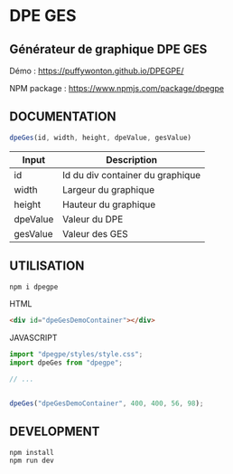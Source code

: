 # DPE GES

## Générateur de graphique DPE GES

Démo : https://puffywonton.github.io/DPEGPE/

NPM package : https://www.npmjs.com/package/dpegpe

## DOCUMENTATION

```js
dpeGes(id, width, height, dpeValue, gesValue)
```
| Input    | Description |
| ---      | ---       |
| id       | Id du div container du graphique |
| width    | Largeur du graphique             |
| height   | Hauteur du graphique             |
| dpeValue | Valeur du DPE                    |
| gesValue | Valeur des GES                   |

## UTILISATION

```sh
npm i dpegpe
```

HTML

```html
<div id="dpeGesDemoContainer"></div>
```

JAVASCRIPT

```js
import "dpegpe/styles/style.css";
import dpeGes from "dpegpe";

// ...


dpeGes("dpeGesDemoContainer", 400, 400, 56, 98);
```

## DEVELOPMENT

```sh
npm install
npm run dev
```
